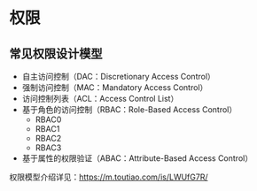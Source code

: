 # 权限

## 常见权限设计模型

- 自主访问控制（DAC：Discretionary Access Control）
- 强制访问控制（MAC：Mandatory Access Control）
- 访问控制列表（ACL：Access Control List）
- 基于角色的访问控制（RBAC：Role-Based Access Control）
  - RBAC0
  - RBAC1
  - RBAC2
  - RBAC3
- 基于属性的权限验证（ABAC：Attribute-Based Access Control）

权限模型介绍详见：https://m.toutiao.com/is/LWUfG7R/

